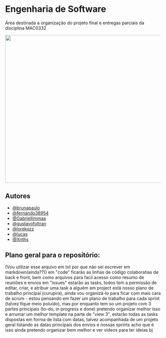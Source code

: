 # Engenharia de Software

Área destinada a organização do projeto final e entregas parciais da disciplina MAC0332


<img src="https://cdn.hackaday.io/images/4049831560526224990.jpg" width="638" height="478.5">

## Autores

- [@brunapaulo](https://github.com/brunapaulo)
- [@fernando38954](https://github.com/fernando38954)
- [@Gabriellimmaa](https://github.com/Gabriellimmaa)
- [@gustavofoltran](https://github.com/gustavofoltran)
- [@lorekozz](https://github.com/lorekozz)
- [@lucas](https://www.instagram.com/franco.lucasr/)
- [@Xnths](https://github.com/Xnths)

## Plano geral para o repositório:
(Vou utilizar esse arquivo em txt por que não sei escrever em markdown(ainda??))
em "code" ficarão as linhas de código colaboratias de back e front, bem como arquivos para facil acesso como resumo de reuniões e envios 
em "issues" estarão as tasks, todos tem a permissão de editar, criar, e atribuir uma task a alguém
em project está nosso plano de trabalho principal (curupira), ainda vou organizá-lo para ficar com mais cara de scrum - estou pensando em fazer um plano de trabalho para cada sprint (talvez fique meio poluído), mas por enquanto tem so um projeto com 3 partes principais (to-do, in progress e done)
pretendo organizar melhor isso e arrumar um melhor template
na parte de "view 3", estarão todas as tasks dispostas em forma de lista com datas, talvez acompanhada de um projeto geral listando as datas principais dos envios e nossas sprints 
acho que é isso ainda pretendo organizar bem melhor e ver videos para ter ideias bj
